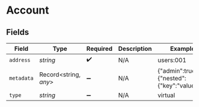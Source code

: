 # Account


## Fields

| Field                                         | Type                                          | Required                                      | Description                                   | Example                                       |
| --------------------------------------------- | --------------------------------------------- | --------------------------------------------- | --------------------------------------------- | --------------------------------------------- |
| `address`                                     | *string*                                      | :heavy_check_mark:                            | N/A                                           | users:001                                     |
| `metadata`                                    | Record<string, *any*>                         | :heavy_minus_sign:                            | N/A                                           | {"admin":true,"a":{"nested":{"key":"value"}}} |
| `type`                                        | *string*                                      | :heavy_minus_sign:                            | N/A                                           | virtual                                       |